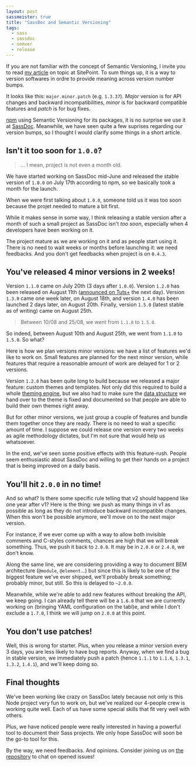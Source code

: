 ```yaml
---
layout: post
sassmeister: true
title: "SassDoc and Semantic Versioning"
tags:
  - sass
  - sassdoc
  - semver
  - release
---
```


If you are not familiar with the concept of Semantic Versioning, I invite you to read [my article](http://www.sitepoint.com/semantic-versioning-why-you-should-using/) on topic at SitePoint. To sum things up, it is a way to version softwares in ordre to provide meaning across version number bumps.

It looks like this: `major.minor.patch` (e.g. `1.3.37`). *Major* version is for API changes and backward incompatibilities, *minor* is for backward compatible features and *patch* is for bug fixes.

[npm](http://npmjs.org) using Semantic Versioning for its packages, it is no surprise we use it at [SassDoc](https://github.com/SassDoc/sassdoc). Meanwhile, we have seen quite a few suprises regarding our version bumps, so I thought I would clarify some things in a short article.

## Isn't it too soon for `1.0.0`?

> ... I mean, project is not even a month old.

We have started working on SassDoc mid-June and released the stable version of `1.0.0` on July 17th according to npm, so we basically took a month for the launch.

When we were first talking about `1.0.0`, someone told us it was too soon because the projet needed to mature a bit first.

While it makes sense in some way, I think releasing a stable version after a month of such a small project as SassDoc isn't *too soon*, especially when 4 developers have been working on it.

The project mature as we are working on it and as people start using it. There is no need to wait weeks or months before launching it: we need feedbacks. And you don't get feedbacks when project is on `0.4.3`.

## You've released 4 minor versions in 2 weeks!

Version `1.1.0` came on July 20th (3 days after `1.0.0`). Version `1.2.0` has been released on August 11th ([announced on Tuts+](http://webdesign.tutsplus.com/articles/new-features-and-a-new-look-for-sassdoc--cms-21914) the next day). Version `1.3.0` came one week later, on August 18th, and version `1.4.0` has been launched 2 days later, on August 20th. Finally, version `1.5.0` (latest stable as of writing) came on August 25th.

<blockquote class="pull-quote--right">Between 10/08 and 25/08, we went from <code>1.1.0</code> to <code>1.5.0</code>.</blockquote>

So indeed, between August 10th and August 25th, we went from `1.1.0` to `1.5.0`. So what?

Here is how we plan versions minor versions: we have a list of features we'd like to work on. Small features are planned for the next minor version, while features that require a reasonable amount of work are delayed for 1 or 2 versions.

Version `1.2.0` has been quite long to build because we released a major feature: custom themes and templates. Not only did this required to build a whole [theming engine](https://github.com/themeleon/themeleon), but we also had to make sure the [data structure](https://github.com/SassDoc/sassdoc/wiki/SassDoc-Data-Interface) we hand over to the theme is fixed and documented so that people are able to build their own themes right away.

But for other minor versions, we just group a couple of features and bundle them together once they are ready. There is no need to wait a specific amount of time. I suppose we could release one version every two weeks as agile methodology dictates, but I'm not sure that would help us whatsoever.

In the end, we've seen some positive effects with this feature-rush. People seem enthusiastic about SassDoc and willing to get their hands on a project that is being improved on a daily basis.

## You'll hit `2.0.0` in no time!

And so what? Is there some specific rule telling that v2 should happend like one year after v1? Here is the thing: we push as many things in v1 as possible as long as they do not introduce backward incompatible changes. When this won't be possible anymore, we'll move on to the next major version.

For instance, if we ever come up with a way to allow both invisible comments and C-styles comments, chances are high that we will break something. Thus, we push it back to `2.0.0`. It may be in `2.0.0` or `2.4.0`, we don't know.

Along the same line, we are considering providing a way to document BEM architecture (`@module`, `@element`...) but since this is likely to be one of the biggest feature we've ever shipped, we'll probably break something; probably minor, but still. So this is delayed to `~2.0.0`.

Meanwhile, while we're able to add new features without breaking the API, we keep going. I can already tell there will be a `1.6.0` that we are currently working on (bringing YAML configuration on the tabl)e, and while I don't exclude a `1.7.0`, I think we will jump on `2.0.0` at this point.

## You don't use patches!

Well, this is wrong for starter. Plus, when you release a minor version every 3 days, you are less likely to have bug reports. Anyway, when we find a bug in stable version, we immediately push a patch (hence `1.1.1` to `1.1.6`, `1.3.1`, `1.3.2`, `1.4.1`), and we'll keep doing so.

## Final thoughts

We've been working like crazy on SassDoc lately because not only is this Node project very fun to work on, but we've realized our 4-people crew is working quite well. Each of us have some special skills that fit very well with others.

Plus, we have noticed people were really interested in having a powerful tool to document their Sass projects. We only hope SassDoc will soon be the go-to tool for this.

By the way, we need feedbacks. And opinions. Consider joining us on [the repository](https://github.com/SassDoc/sassdoc) to chat on opened issues!
